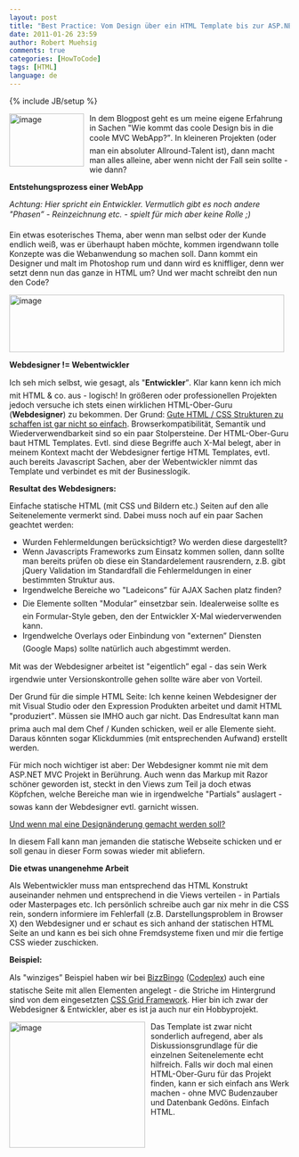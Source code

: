 ```yaml
---
layout: post
title: "Best Practice: Vom Design über ein HTML Template bis zur ASP.NET MVC Anwendung"
date: 2011-01-26 23:59
author: Robert Muehsig
comments: true
categories: [HowToCode]
tags: [HTML]
language: de
---
```

{% include JB/setup %}
<p><a href="{{BASE_PATH}}/assets/wp-images-de/image1172.png"><img style="border-bottom: 0px; border-left: 0px; margin: 0px 10px 0px 0px; display: inline; border-top: 0px; border-right: 0px" title="image" border="0" alt="image" align="left" src="{{BASE_PATH}}/assets/wp-images-de/image_thumb354.png" width="134" height="95" /></a> </p>  <p>In dem Blogpost geht es um meine eigene Erfahrung in Sachen "Wie kommt das coole Design bis in die coole MVC WebApp?”. In kleineren Projekten (oder man ein absoluter Allround-Talent ist), dann macht man alles alleine, aber wenn nicht der Fall sein sollte - wie dann?</p>  <p><strong>Entstehungsprozess einer WebApp</strong></p>  <p><em>Achtung: Hier spricht ein Entwickler. Vermutlich gibt es noch andere "Phasen” - Reinzeichnung etc. - spielt für mich aber keine Rolle ;) </em></p>  <p>Ein etwas esoterisches Thema, aber wenn man selbst oder der Kunde endlich weiß, was er überhaupt haben möchte, kommen irgendwann tolle Konzepte was die Webanwendung so machen soll. Dann kommt ein Designer und malt im Photoshop rum und dann wird es kniffliger, denn wer setzt denn nun das ganze in HTML um? Und wer macht schreibt den nun den Code? </p>  <p><a href="{{BASE_PATH}}/assets/wp-images-de/image1173.png"><img style="border-bottom: 0px; border-left: 0px; display: inline; border-top: 0px; border-right: 0px" title="image" border="0" alt="image" src="{{BASE_PATH}}/assets/wp-images-de/image_thumb355.png" width="494" height="103" /></a> </p>  <p><strong>Webdesigner != Webentwickler</strong></p>  <p>Ich seh mich selbst, wie gesagt, als "<strong>Entwickler</strong>”. Klar kann kenn ich mich mit HTML &amp; co. aus - logisch! In größeren oder professionellen Projekten jedoch versuche ich stets einen wirklichen HTML-Ober-Guru (<strong>Webdesigner</strong>) zu bekommen. Der Grund: <u>Gute HTML / CSS Strukturen zu schaffen ist gar nicht so einfach</u>. Browserkompatibilität, Semantik und Wiederverwendbarkeit sind so ein paar Stolpersteine. Der HTML-Ober-Guru baut HTML Templates. Evtl. sind diese Begriffe auch X-Mal belegt, aber in meinem Kontext macht der Webdesigner fertige HTML Templates, evtl. auch bereits Javascript Sachen, aber der Webentwickler nimmt das Template und verbindet es mit der Businesslogik.</p>  <p><strong>Resultat des Webdesigners:</strong></p>  <p>Einfache statische HTML (mit CSS und Bildern etc.) Seiten auf den alle Seitenelemente vermerkt sind. Dabei muss noch auf ein paar Sachen geachtet werden:</p>  <ul>   <li>Wurden Fehlermeldungen berücksichtigt? Wo werden diese dargestellt? </li>    <li>Wenn Javascripts Frameworks zum Einsatz kommen sollen, dann sollte man bereits prüfen ob diese ein Standardelement rausrendern, z.B. gibt jQuery Validation im Standardfall die Fehlermeldungen in einer bestimmten Struktur aus. </li>    <li>Irgendwelche Bereiche wo "Ladeicons” für AJAX Sachen platz finden?</li>    <li>Die Elemente sollten "Modular” einsetzbar sein. Idealerweise sollte es ein Formular-Style geben, den der Entwickler X-Mal wiederverwenden kann. </li>    <li>Irgendwelche Overlays oder Einbindung von "externen” Diensten (Google Maps) sollte natürlich auch abgestimmt werden.</li> </ul>  <p>Mit was der Webdesigner arbeitet ist "eigentlich” egal - das sein Werk irgendwie unter Versionskontrolle gehen sollte wäre aber von Vorteil. </p>  <p>Der Grund für die simple HTML Seite: Ich kenne keinen Webdesigner der mit Visual Studio oder den Expression Produkten arbeitet und damit HTML "produziert”. Müssen sie IMHO auch gar nicht. Das Endresultat kann man prima auch mal dem Chef / Kunden schicken, weil er alle Elemente sieht. Daraus könnten sogar Klickdummies (mit entsprechenden Aufwand) erstellt werden. </p>  <p>Für mich noch wichtiger ist aber: Der Webdesigner kommt nie mit dem ASP.NET MVC Projekt in Berührung. Auch wenn das Markup mit Razor schöner geworden ist, steckt in den Views zum Teil ja doch etwas Köpfchen, welche Bereiche man wie in irgendwelche "Partials” auslagert - sowas kann der Webdesigner evtl. garnicht wissen.</p>  <p><u>Und wenn mal eine Designänderung gemacht werden soll?</u></p>  <p>In diesem Fall kann man jemanden die statische Webseite schicken und er soll genau in dieser Form sowas wieder mit abliefern.</p>  <p><strong>Die etwas unangenehme Arbeit</strong></p>  <p>Als Webentwickler muss man entsprechend das HTML Konstrukt auseinander nehmen und entsprechend in die Views verteilen - in Partials oder Masterpages etc. Ich persönlich schreibe auch gar nix mehr in die CSS rein, sondern informiere im Fehlerfall (z.B. Darstellungsproblem in Browser X) den Webdesigner und er schaut es sich anhand der statischen HTML Seite an und kann es bei sich ohne Fremdsysteme fixen und mir die fertige CSS wieder zuschicken. </p>  <p><strong>Beispiel:</strong></p>  <p>Als "winziges” Beispiel haben wir bei <a href="http://www.bizzbingo.de/">BizzBingo</a> (<a href="http://businessbingo.codeplex.com/">Codeplex</a>) auch eine statische Seite mit allen Elementen angelegt - die Striche im Hintergrund sind von dem eingesetzten <a href="http://www.frontendmatters.com/projects/fem-css-framework/">CSS Grid Framework</a>. Hier bin ich zwar der Webdesigner &amp; Entwickler, aber es ist ja auch nur ein Hobbyprojekt.</p>  <p><a href="{{BASE_PATH}}/assets/wp-images-de/image1174.png"><img style="border-bottom: 0px; border-left: 0px; margin: 0px 10px 0px 0px; display: inline; border-top: 0px; border-right: 0px" title="image" border="0" alt="image" align="left" src="{{BASE_PATH}}/assets/wp-images-de/image_thumb356.png" width="244" height="226" /></a> </p>  <p>Das Template ist zwar nicht sonderlich aufregend, aber als Diskussionsgrundlage für die einzelnen Seitenelemente echt hilfreich. Falls wir doch mal einen HTML-Ober-Guru für das Projekt finden, kann er sich einfach ans Werk machen - ohne MVC Budenzauber und Datenbank Gedöns. Einfach HTML.</p>
